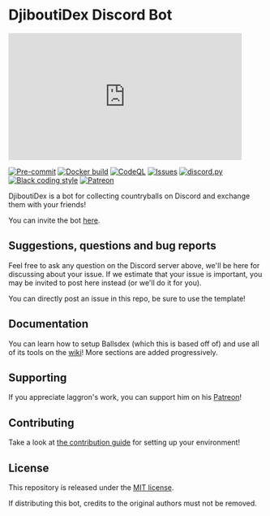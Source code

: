 # DjiboutiDex Discord Bot

<iframe src="https://discord.com/widget?id=1140320829402530052&theme=dark" width="460" height="250" allowtransparency="true" frameborder="0" sandbox="allow-popups allow-popups-to-escape-sandbox allow-same-origin allow-scripts"></iframe>

[![Pre-commit](https://github.com/RobbyV2/Djiboutidex-DiscordBot/actions/workflows/pre-commit.yml/badge.svg)](https://github.com/RobbyV2/Djiboutidex-DiscordBot/actions/workflows/pre-commit.yml)
[![Docker build](https://github.com/RobbyV2/Djiboutidex-DiscordBot/actions/workflows/docker.yml/badge.svg)](https://github.com/RobbyV2/Djiboutidex-DiscordBot/actions/workflows/docker.yml)
[![CodeQL](https://github.com/RobbyV2/Djiboutidex-DiscordBot/actions/workflows/codeql-analysis.yml/badge.svg)](https://github.com/RobbyV2/Djiboutidex-DiscordBot/actions/workflows/codeql-analysis.yml)
[![Issues](https://img.shields.io/github/issues/RobbyV2/Djiboutidex-DiscordBot)](https://github.com/RobbyV2/Djiboutidex-DiscordBot/issues)
[![discord.py](https://img.shields.io/badge/discord-py-blue.svg)](https://github.com/Rapptz/discord.py)
[![Black coding style](https://img.shields.io/badge/code%20style-black-000000.svg)](https://github.com/ambv/black)
[![Patreon](https://img.shields.io/badge/Patreon-donate-orange.svg)](https://patreon.com/retke)

DjiboutiDex is a bot for collecting countryballs on Discord and exchange them with your friends!

You can invite the bot [here](https://discord.com/oauth2/authorize?client_id=1140065532087902350&scope=bot+applications.commands&permissions=537193536).

## Suggestions, questions and bug reports

Feel free to ask any question on the Discord server above, we'll be here for discussing about your
issue. If we estimate that your issue is important, you may be invited to post here instead (or
we'll do it for you).

You can directly post an issue in this repo, be sure to use the template!

## Documentation

You can learn how to setup Ballsdex (which this is based off of) and use all of its tools on the
[wiki](https://github.com/laggron42/BallsDex-Discordbot/wiki/)!
More sections are added progressively.

## Supporting

If you appreciate laggron's work, you can support him on his [Patreon](https://patreon.com/retke)!

## Contributing

Take a look at [the contribution guide](CONTRIBUTING.md) for setting up your environment!

## License

This repository is released under the [MIT license](https://opensource.org/licenses/MIT).

If distributing this bot, credits to the original authors must not be removed.
